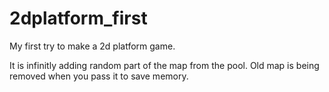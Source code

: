 # 2dplatform_first

My first try to make a 2d platform game. 

It is infinitly adding random part of the map from the pool.
Old map is being removed when you pass it to save memory.